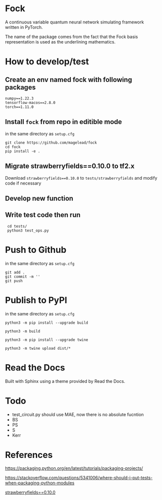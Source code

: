 # Fock



A continuous variable quantum neural network simulating framework written in PyTorch. 

The name of the package comes from the fact that the Fock basis representation is used as the underlining mathematics.

















# How to develop/test



## Create an env named fock with following packages

```
numpy==1.22.3
tensorflow-macos==2.8.0
torch==1.11.0
```


## Install `fock` from repo in editible mode
in the same directory as `setup.cfg`
```
git clone https://github.com/magelead/fock
cd fock
pip install -e .
```

## Migrate strawberryfields==0.10.0 to tf2.x

Download `strawberryfields==0.10.0` to `tests/strawberryfields` and modify code if necessary

## Develop new function

## Write test code then run 


```
 cd tests/
 python3 test_ops.py
```





# Push to Github

in the same directory as `setup.cfg`

```
git add .
git commit -m ''
git push
```





# Publish to PyPI

in the same directory as `setup.cfg`

```
python3 -m pip install --upgrade build
```

```
python3 -m build
```

```
python3 -m pip install --upgrade twine
```

```
python3 -m twine upload dist/*
```


# Read the Docs


Built with Sphinx using a theme provided by Read the Docs.


# Todo


* test_circuit.py should use MAE, now there is no absolute fucntion
* BS
* PS
* S
* Kerr


# References

https://packaging.python.org/en/latest/tutorials/packaging-projects/

https://stackoverflow.com/questions/5341006/where-should-i-put-tests-when-packaging-python-modules

[strawberryfields==0.10.0](https://pypi.org/project/StrawberryFields/0.10.0/) 